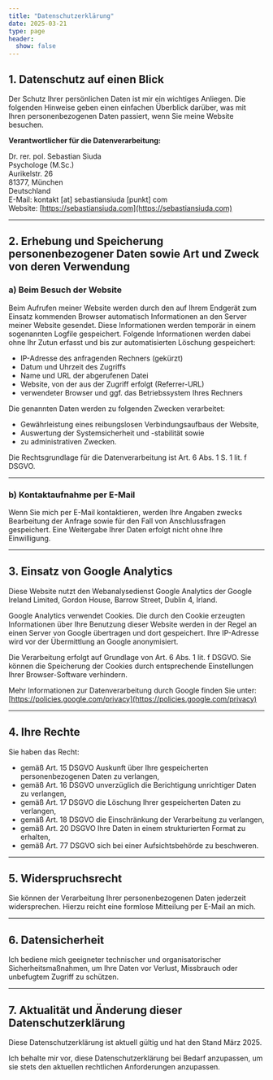 ```yaml
---
title: "Datenschutzerklärung"
date: 2025-03-21
type: page
header:
  show: false
---
```


## 1. Datenschutz auf einen Blick

Der Schutz Ihrer persönlichen Daten ist mir ein wichtiges Anliegen. Die folgenden Hinweise geben einen einfachen Überblick darüber, was mit Ihren personenbezogenen Daten passiert, wenn Sie meine Website besuchen.

**Verantwortlicher für die Datenverarbeitung:**

Dr. rer. pol. Sebastian Siuda  
Psychologe (M.Sc.)  
Aurikelstr. 26  
81377, München  
Deutschland  
E-Mail: kontakt [at] sebastiansiuda [punkt] com  
Website: [https://sebastiansiuda.com](https://sebastiansiuda.com)

---

## 2. Erhebung und Speicherung personenbezogener Daten sowie Art und Zweck von deren Verwendung

### a) Beim Besuch der Website

Beim Aufrufen meiner Website werden durch den auf Ihrem Endgerät zum Einsatz kommenden Browser automatisch Informationen an den Server meiner Website gesendet. Diese Informationen werden temporär in einem sogenannten Logfile gespeichert. Folgende Informationen werden dabei ohne Ihr Zutun erfasst und bis zur automatisierten Löschung gespeichert:

- IP-Adresse des anfragenden Rechners (gekürzt)
- Datum und Uhrzeit des Zugriffs
- Name und URL der abgerufenen Datei
- Website, von der aus der Zugriff erfolgt (Referrer-URL)
- verwendeter Browser und ggf. das Betriebssystem Ihres Rechners

Die genannten Daten werden zu folgenden Zwecken verarbeitet:

- Gewährleistung eines reibungslosen Verbindungsaufbaus der Website,
- Auswertung der Systemsicherheit und -stabilität sowie
- zu administrativen Zwecken.

Die Rechtsgrundlage für die Datenverarbeitung ist Art. 6 Abs. 1 S. 1 lit. f DSGVO.

---

### b) Kontaktaufnahme per E-Mail

Wenn Sie mich per E-Mail kontaktieren, werden Ihre Angaben zwecks Bearbeitung der Anfrage sowie für den Fall von Anschlussfragen gespeichert. Eine Weitergabe Ihrer Daten erfolgt nicht ohne Ihre Einwilligung.

---

## 3. Einsatz von Google Analytics

Diese Website nutzt den Webanalysedienst Google Analytics der Google Ireland Limited, Gordon House, Barrow Street, Dublin 4, Irland.

Google Analytics verwendet Cookies. Die durch den Cookie erzeugten Informationen über Ihre Benutzung dieser Website werden in der Regel an einen Server von Google übertragen und dort gespeichert. Ihre IP-Adresse wird vor der Übermittlung an Google anonymisiert.

Die Verarbeitung erfolgt auf Grundlage von Art. 6 Abs. 1 lit. f DSGVO. Sie können die Speicherung der Cookies durch entsprechende Einstellungen Ihrer Browser-Software verhindern.

Mehr Informationen zur Datenverarbeitung durch Google finden Sie unter:  
[https://policies.google.com/privacy](https://policies.google.com/privacy)

---

## 4. Ihre Rechte

Sie haben das Recht:

- gemäß Art. 15 DSGVO Auskunft über Ihre gespeicherten personenbezogenen Daten zu verlangen,
- gemäß Art. 16 DSGVO unverzüglich die Berichtigung unrichtiger Daten zu verlangen,
- gemäß Art. 17 DSGVO die Löschung Ihrer gespeicherten Daten zu verlangen,
- gemäß Art. 18 DSGVO die Einschränkung der Verarbeitung zu verlangen,
- gemäß Art. 20 DSGVO Ihre Daten in einem strukturierten Format zu erhalten,
- gemäß Art. 77 DSGVO sich bei einer Aufsichtsbehörde zu beschweren.

---

## 5. Widerspruchsrecht

Sie können der Verarbeitung Ihrer personenbezogenen Daten jederzeit widersprechen. Hierzu reicht eine formlose Mitteilung per E-Mail an mich.

---

## 6. Datensicherheit

Ich bediene mich geeigneter technischer und organisatorischer Sicherheitsmaßnahmen, um Ihre Daten vor Verlust, Missbrauch oder unbefugtem Zugriff zu schützen.

---

## 7. Aktualität und Änderung dieser Datenschutzerklärung

Diese Datenschutzerklärung ist aktuell gültig und hat den Stand März 2025.

Ich behalte mir vor, diese Datenschutzerklärung bei Bedarf anzupassen, um sie stets den aktuellen rechtlichen Anforderungen anzupassen.
